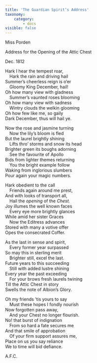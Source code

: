 ```yaml
---
title: 'The Guardian Spirit’s Address'
taxonomy:
    category:
        - docs
visible: false
---
```


<div class="author">Miss Porden</div>

<span class="title">Address for the Opening of the Attic Chest</span>

Dec. 1812

Hark I hear the tempest roar,  
&emsp;Hark the rain and driving hail  
Summer’s cheerless reign is o’er  
&emsp;Gloomy King December, hail!  
Oh how many view with gladness  
&emsp;Summer’s vaunted roses blooming  
Oh how many view with sadness  
&emsp;Wintry clouds the welkin glooming  
Oh how few like me, so gaily  
Dark December, thus will hail ye.  

Now the rose and jasmine turning  
&emsp;Now the lily’s bloom is fled  
But the laurel brightly shining  
&emsp;Lifts thro’ storms and snow its head  
Brighter green its boughs adorning  
&emsp;See the favourite of Apollo  
Bids from lighter themes returning  
&emsp;You the bright example follow  
Waking from inglorious slumbers  
Pour again your magic numbers.

Hark obedient to the call  
&emsp;Friends again around me prest,  
And with looks of transport all,  
&emsp;Hail the *opening* of the *Chest.*  
Joy illumes the well known faces  
&emsp;Every eye more brightly glances  
While amid her sister Graces  
&emsp;Now the Editress advances  
Stored with many a votive offer  
Opes the consecrated Coffer.  

As the last in sense and spirit,  
&emsp;Every former year surpassed  
So may this in sterling merit  
&emsp;Brighter still, excel the last.  
Future years to this succeeding  
&emsp;Still with added lustre shining  
Every year the past exceeding  
&emsp;For your brows fresh laurels twining  
Till the Attic Chest in story  
Swells the note of Albion’s Glory.

Oh my friends ’tis yours to say  
&emsp;Must these hopes I fondly nourish  
Now forgotten pass away,  
&emsp;And your Chest no longer flourish.  
No! that burst of indignation  
&emsp;From so hard a fate secures me  
And that smile of approbation  
&emsp;Of your firm support assures me,  
Place on us you say reliance  
We to time will bid defiance.  

A.F.C.